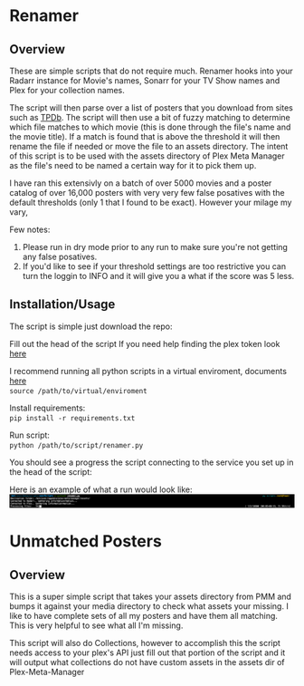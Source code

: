 # Renamer
## Overview
These are simple scripts that do not require much. Renamer hooks into your Radarr instance for Movie's names, Sonarr for your TV Show names and Plex for your collection names. 

The script will then parse over a list of posters that you download from sites such as [TPDb](http://www.theposterdb.com). The script will then use a bit of fuzzy matching to determine which file matches to which movie (this is done through the file's name and the movie title). If a match is found that is above the threshold it will then rename the file if needed or move the file to an assets directory. The intent of this script is to be used with the assets directory of Plex Meta Manager as the file's need to be named a certain way for it to pick them up.

I have ran this extensivly on a batch of over 5000 movies and a poster catalog of over 16,000 posters with very very few false posatives with the default thresholds (only 1 that I found to be exact). However your milage my vary,

Few notes: 
1. Please run in dry mode prior to any run to make sure you're not getting any false posatives. 
2. If you'd like to see if your threshold settings are too restrictive you can turn the loggin to INFO and it will give you a what if the score was 5 less.

## Installation/Usage
The script is simple just download the repo:

Fill out the head of the script 
If you need help finding the plex token look [here](https://support.plex.tv/articles/204059436-finding-an-authentication-token-x-plex-token/)

I recommend running all python scripts in a virtual enviroment, documents [here](https://www.google.com/search?client=safari&rls=en&q=virtual+python+enviroment&ie=UTF-8&oe=UTF-8)<br>
`source /path/to/virtual/enviroment`

Install requirements:<br>
`pip install -r requirements.txt`

Run script:<br>
`python /path/to/script/renamer.py`

You should see a progress the script connecting to the service you set up in the head of the script:

Here is an example of what a run would look like:
![img](../screenshots/renamer.py.png)

# Unmatched Posters

## Overview
This is a super simple script that takes your assets directory from PMM and bumps it against your media directory to check what assets your missing. I like to have complete sets of all my posters and have them all matching. This is very helpful to see what all I'm missing.

This script will also do Collections, however to accomplish this the script needs access to your plex's API just fill out that portion of the script and it will output what collections do not have custom assets in the assets dir of Plex-Meta-Manager